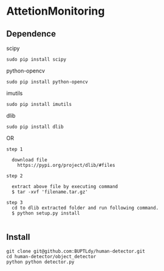 # AttetionMonitoring
## Dependence

scipy

  `sudo pip install scipy`

python-opencv

  `sudo pip install python-opencv`

imutils

  `sudo pip install imutils`

dlib

  `sudo pip install dlib`

  OR
  
  ```
  step 1
  
    download file    
      https://pypi.org/project/dlib/#files
    
  step 2  
  
    extract above file by executing command 
    $ tar -xvf 'filename.tar.gz'
    
  step 3
    cd to dlib extracted folder and run following command.
    $ python setup.py install
    
  ```


## Install

```
git clone git@github.com:BUPTLdy/human-detector.git
cd human-detector/object_detector
python python detector.py
```

